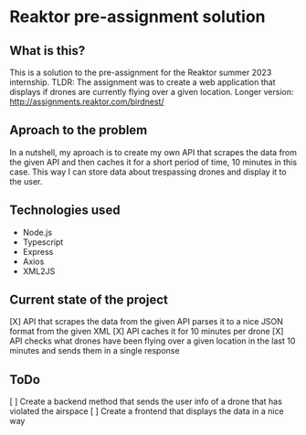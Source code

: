 # Reaktor pre-assignment solution

## What is this?

This is a solution to the pre-assignment for the Reaktor summer 2023 internship. TLDR: The assignment was to create a web application that displays if drones are currently flying over a given location. Longer version: http://assignments.reaktor.com/birdnest/

## Aproach to the problem

In a nutshell, my aproach is to create my own API that scrapes the data from the given API and then caches it for a short period of time, 10 minutes in this case. 
This way I can store data about trespassing drones and display it to the user. 

## Technologies used

- Node.js
- Typescript
- Express
- Axios
- XML2JS

## Current state of the project

[X] API that scrapes the data from the given API parses it to a nice JSON format from the given XML
[X] API caches it for 10 minutes per drone
[X] API checks what drones have been flying over a given location in the last 10 minutes and sends them in a single response

## ToDo

[ ] Create a backend method that sends the user info of a drone that has violated the airspace
[ ] Create a frontend that displays the data in a nice way
